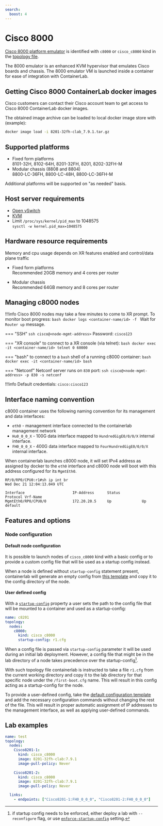 ```yaml
---
search:
  boost: 4
---
```

# Cisco 8000

[Cisco 8000 platform emulator](https://www.cisco.com/c/en/us/td/docs/iosxr/cisco8000-emulator/cisco8000-hardware-emulator-datasheet.html) is identified with `c8000` or `cisco_c8000` kind in the [topology file](../topo-def-file.md).

The 8000 emulator is an enhanced KVM hypervisor that emulates Cisco boards and chassis. The 8000 emulator VM is launched inside a container for ease of integration with ContainerLab.

## Getting Cisco 8000 ContainerLab docker images

Cisco customers can contact their Cisco account team to get access to Cisco 8000 ContainerLab docker images.

The obtained image archive can be loaded to local docker image store with (example):

```bash
docker image load -i 8201-32fh-clab_7.9.1.tar.gz
```

## Supported platforms

- Fixed form platforms  
  8101-32H, 8102-64H, 8201-32FH, 8201, 8202-32FH-M
- Modular chassis (8808 and 8804)  
  8800-LC-36FH, 8800-LC-48H, 8800-LC-36FH-M

Additional platforms will be supported on "as needed" basis.

## Host server requirements

- [Open vSwitch](https://www.openvswitch.org)
- [KVM](https://www.linux-kvm.org/page/Main_Page)
- Limit `/proc/sys/kernel/pid_max` to 1048575  
  `sysctl -w kernel.pid_max=1048575`

## Hardware resource requirements

Memory and cpu usage depends on XR features enabled and control/data plane traffic

- Fixed form platforms  
  Recommended 20GB memory and 4 cores per router

- Modular chassis  
  Recommended 64GB memory and 8 cores per router

## Managing c8000 nodes

!!!info
    Cisco 8000 nodes may take a few minutes to come to XR prompt. To monitor boot progress:
    ```bash
    docker logs <container-name/id> -f
    ```
    Wait for `Router up` message.

=== "SSH"
    `ssh cisco@<node-mgmt-address>`
    Password: `cisco123`

=== "XR console"
    to connect to a XR console (via telnet):
    ```bash
    docker exec -it <container-name/id> telnet 0 60000
    ```

=== "bash"
    to connect to a `bash` shell of a running c8000 container:
    ```bash
    docker exec -it <container-name/id> bash
    ```

=== "Netconf"
    Netconf server runs on `830` port:
    ```
    ssh cisco@<node-mgmt-address> -p 830 -s netconf
    ```

!!!info
    Default credentials: `cisco:cisco123`

## Interface naming convention

c8000 container uses the following naming convention for its management and data interfaces:

- `eth0` - management interface connected to the containerlab management network
- `Hu0_0_0_X` - 100G data interface mapped to `HundredGigE0/0/0/X` internal interface.
- `FH0_0_0_X` - 400G data interface mapped to `FourHundredGigE0/0/0/X` internal interface.

When containerlab launches c8000 node, it will set IPv4 address as assigned by docker to the `eth0` interface and c8000 node will boot with this address configured for its `MgmtEth0`.

```
RP/0/RP0/CPU0:r1#sh ip int br
Wed Dec 21 12:04:13.049 UTC

Interface                      IP-Address      Status          Protocol Vrf-Name
MgmtEth0/RP0/CPU0/0            172.20.20.5     Up              Up       default
```

## Features and options

### Node configuration

#### Default node configuration

It is possible to launch nodes of `cisco_c8000` kind with a basic config or to provide a custom config file that will be used as a startup config instead.

When a node is defined without `startup-config` statement present, containerlab will generate an empty config from [this template](https://github.com/srl-labs/containerlab/blob/main/nodes/c8000/c8000.cfg) and copy it to the config directory of the node.

#### User defined config

With a [`startup-config`](../nodes.md#startup-config) property a user sets the path to the config file that will be mounted to a container and used as a startup-config:

```yaml
name: c8201
topology:
  nodes:
    c8000:
      kind: cisco_c8000
      startup-config: r1.cfg
```

When a config file is passed via `startup-config` parameter it will be used during an initial lab deployment. However, a config file that might be in the lab directory of a node takes precedence over the startup-config[^1].

With such topology file containerlab is instructed to take a file `r1.cfg` from the current working directory and copy it to the lab directory for that specific node under the `/first-boot.cfg` name. This will result in this config acting as a startup-config for the node.

To provide a user-defined config, take the [default configuration template](https://github.com/srl-labs/containerlab/blob/main/nodes/c8000/c8000.cfg) and add the necessary configuration commands without changing the rest of the file. This will result in proper automatic assignment of IP addresses to the management interface, as well as applying user-defined commands.

## Lab examples

```yaml
name: test
topology:
  nodes:
    Cisco8201-1:
      kind: cisco_c8000
      image: 8201-32fh-clab:7.9.1
      image-pull-policy: Never
                    
    Cisco8201-2:
      kind: cisco_c8000
      image: 8201-32fh-clab:7.9.1
      image-pull-policy: Never

  links:
    - endpoints: ["Cisco8201-1:FH0_0_0_0", "Cisco8201-2:FH0_0_0_0"]
```

[^1]: if startup config needs to be enforced, either deploy a lab with `--reconfigure` flag, or use [`enforce-startup-config`](../nodes.md#enforce-startup-config) setting.
